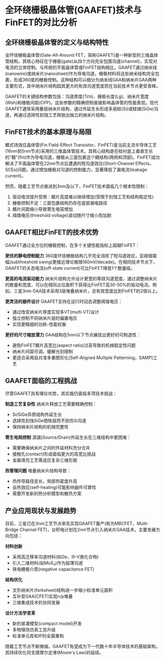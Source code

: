 # 全环绕栅极晶体管(GAAFET)技术与FinFET的对比分析

## 全环绕栅极晶体管的定义与结构特性

全环绕栅极晶体管(Gate-All-Around FET，简称GAAFET)是一种新型的三维晶体管结构，其核心特征在于栅极(gate)从四个方向完全包围沟道(channel)，实现对电流的立体控制。与传统的平面晶体管或FinFET结构相比，GAAFET通过纳米线(nanowire)或纳米片(nanosheet)作为导电沟道，栅极材料将这些纳米结构完全包裹，形成360度的栅极控制。这种结构可以细分为纳米线GAA和纳米片GAA两种主要形式，其中纳米片结构因其更大的有效沟道宽度而在当前技术节点更受青睐。

GAAFET的关键结构参数包括：沟道厚度(Tch)、栅极长度(Lg)、纳米片宽度(Wsh)和栅极间距(CPP)。这些参数的精确控制直接影响晶体管的性能表现。现代GAAFET通常采用叠层纳米片结构，通过外延生长形成多层硅(Si)或硅锗(SiGe)沟道，再通过选择性刻蚀工艺释放出独立的纳米片结构。

## FinFET技术的基本原理与局限

鳍式场效应晶体管(Fin Field-Effect Transistor，FinFET)是当前主流半导体工艺(16nm到5nm节点)采用的三维晶体管技术。其核心结构是在硅衬底上垂直生长的"鳍"(fin)作为导电沟道，栅极从三面包裹这个鳍结构(两侧和顶部)。FinFET成功解决了平面晶体管在22nm节点后遭遇的短沟道效应(Short-Channel Effects，SCEs)问题，通过增加栅极对沟道的控制能力，显著降低了漏电流(leakage current)。

然而，随着工艺节点推进到3nm及以下，FinFET技术面临几个根本性限制：
1. 驱动电流提升受限：鳍片高度难以继续增加(受限于刻蚀工艺和结构稳定性)
2. 栅极控制不足：三面包裹结构仍存在底部漏电路径
3. 鳍片间距缩小导致寄生电容增加
4. 阈值电压(threshold voltage)波动随尺寸缩小而加剧

## GAAFET相比FinFET的技术优势

GAAFET通过全方位的栅极控制，在多个关键性能指标上超越FinFET：

**更优的静电控制能力**
360度环绕栅极结构几乎完全消除了短沟道效应，亚阈值摆幅(subthreshold swing)更接近理论极限(60mV/decade)。在相同技术节点下，GAAFET的关态电流(off-state current)可比FinFET降低1个数量级。

**更高的电流驱动能力**
纳米片结构允许设计更宽的等效沟道宽度，通过调整纳米片的数量和宽度，可以在相同占位面积下获得比FinFET高30-50%的驱动电流。例如，三星3nm GAA技术采用3层堆叠纳米片，总有效宽度达到FinFET的2倍以上。

**更灵活的器件设计**
GAAFET支持在运行时动态调整阈值电压：
- 通过改变纳米片厚度实现多VT(multi-VT)设计
- 独立控制不同纳米片层的偏置电压
- 实现更精细的功耗-性能权衡

**更好的尺寸缩放潜力**
GAA结构在5nm以下节点展现出更好的可制造性：
- 避免FinFET鳍片高宽比(aspect ratio)过高导致的机械稳定性问题
- 纳米片间距可调，缓解光刻限制
- 更适合采用自对准多重图形化(Self-Aligned Multiple Patterning，SAMP)工艺

## GAAFET面临的工程挑战

尽管GAAFET具有理论优势，其实施仍面临多项技术挑战：

**制造工艺复杂性**
纳米片释放工艺需要精确控制：
- Si/SiGe异质结构外延生长
- 选择性刻蚀SiGe牺牲层而不损伤Si沟道
- 保持纳米片结构的机械完整性

**寄生电阻控制**
源漏(Source/Drain)外延生长在三维结构中更困难：
- 需要确保纳米片之间的外延材料充分合并
- 接触孔(contact)形成面临更大的高宽比挑战
- 金属填充工艺需适应复杂三维形貌

**热管理问题**
堆叠纳米片结构导致：
- 热传导路径变长，局部热密度升高
- 自热效应(self-heating)可能影响器件可靠性
- 需要开发新的热分析模型和散热方案

## 产业应用现状与发展趋势

目前，三星已在3nm工艺节点率先实现GAAFET量产(称为MBCFET，Multi-Bridge Channel FET)，台积电计划在2nm节点引入纳米片GAA技术。主要发展方向包括：

**材料创新**
- 采用高迁移率沟道材料(如Ge，III-V族化合物)
- 引入二维材料(如MoS₂)作为超薄沟道
- 铁电栅极介质(negative capacitance FET)

**结构优化**
- 叉形纳米片(forksheet)结构进一步缩小标准单元面积
- 互补型GAA(CFET)实现n/p堆叠
- 三维集成技术的协同发展

**设计方法学变革**
- 新的紧凑模型(compact model)开发
- 多物理场仿真工具升级
- 标准单元库和IP的全面重构

随着工艺节点不断微缩，GAAFET有望成为下一代数十年半导体技术的基础架构，其持续优化将支撑摩尔定律(Moore's Law)的延续。